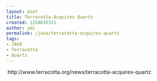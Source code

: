 ```yaml
---
layout: post
title: Terracotta Acquires Quartz
created: 1258635311
author: adi
permalink: /java/terracotta-acquires-quartz
tags:
- JAVA
- Terracotta
- Quartz
---
```

<p>&nbsp;http://www.terracotta.org/news/terracotta-acquires-quartz</p>
